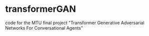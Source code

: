 # transformerGAN
code for the MTU final project "Transformer Generative Adversarial Networks For Conversational Agents"
